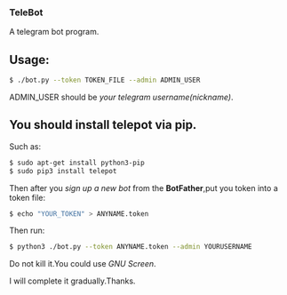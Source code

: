### TeleBot
A telegram bot program.

## Usage:

````bash
$ ./bot.py --token TOKEN_FILE --admin ADMIN_USER
````

ADMIN\_USER should be *your telegram username(nickname)*.

## You should install telepot via pip.

Such as:
````bash
$ sudo apt-get install python3-pip
$ sudo pip3 install telepot
````

Then after you *sign up a new bot* from the **BotFather**,put you token into a token file:

````bash
$ echo "YOUR_TOKEN" > ANYNAME.token
````

Then run:

````bash
$ python3 ./bot.py --token ANYNAME.token --admin YOURUSERNAME
````

Do not kill it.You could use *GNU Screen*.

I will complete it gradually.Thanks.

